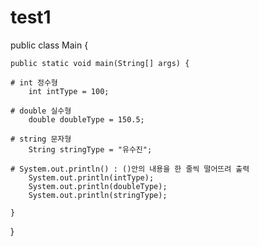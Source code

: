 # test1

public class Main {

	public static void main(String[] args) {
		
    # int 정수형
		int intType = 100;
    
    # double 실수형
		double doubleType = 150.5;
    
    # string 문자형
		String stringType = "유수진";

    # System.out.println() : ()안의 내용을 한 줄씩 떨어뜨려 출력
		System.out.println(intType);
		System.out.println(doubleType);
		System.out.println(stringType);

	}

}
